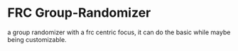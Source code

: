 # FRC Group-Randomizer
a group randomizer with a frc centric focus, it can do the basic while maybe being customizable.
